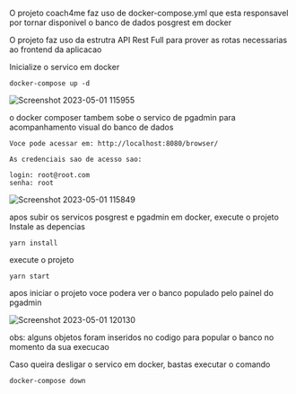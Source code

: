 O projeto coach4me faz uso de docker-compose.yml que esta responsavel por tornar disponivel o banco de dados posgrest em docker

O projeto faz uso da estrutra API Rest Full para prover as rotas necessarias ao frontend da aplicacao

Inicialize o servico em docker
```
docker-compose up -d
```

![Screenshot 2023-05-01 115955](https://user-images.githubusercontent.com/12356493/235483256-28b9767e-bf1b-43c3-8397-76907cb45096.png)


o docker composer tambem sobe o servico de pgadmin para acompanhamento visual do banco de dados

```
Voce pode acessar em: http://localhost:8080/browser/

As credenciais sao de acesso sao: 

login: root@root.com
senha: root
```

![Screenshot 2023-05-01 115849](https://user-images.githubusercontent.com/12356493/235483135-0f3f0f0a-e157-4a25-974c-8280adb83e28.png)


apos subir os servicos posgrest e pgadmin em docker, execute o projeto
Instale as depencias
```
yarn install
```

execute o projeto
```
yarn start
```


apos iniciar o projeto voce podera ver o banco populado pelo painel do pgadmin 

![Screenshot 2023-05-01 120130](https://user-images.githubusercontent.com/12356493/235483854-6baa72cd-2b7f-42d6-85c8-bc340a0613c8.png)

obs: alguns objetos foram inseridos no codigo para popular o banco no momento da sua execucao

Caso queira desligar o servico em docker, bastas executar o comando
```
docker-compose down
```
